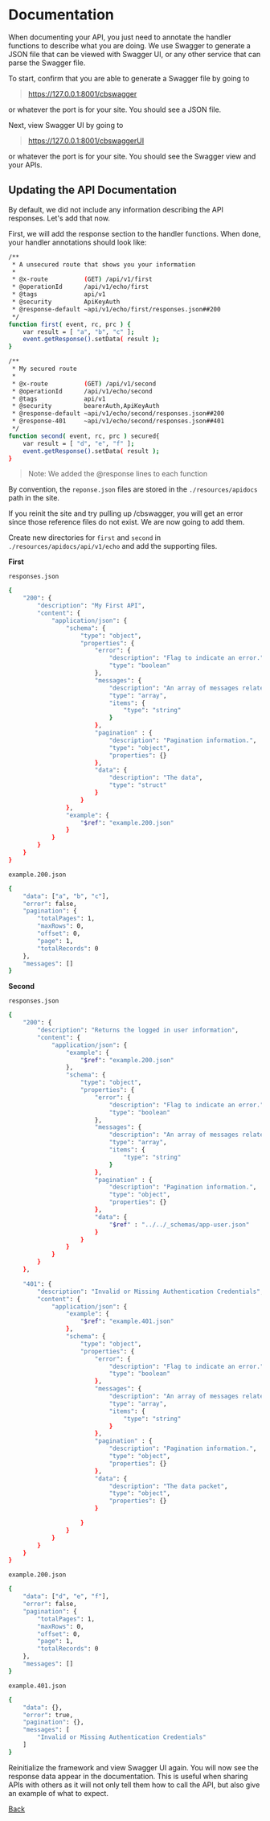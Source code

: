 # Documentation

When documenting your API, you just need to annotate the handler functions to describe what you are doing. We use Swagger to generate a JSON file that can be viewed with Swagger UI, or any other service that can parse the Swagger file.

To start, confirm that you are able to generate a Swagger file by going to

> https://127.0.0.1:8001/cbswagger

or whatever the port is for your site. You should see a JSON file.

Next, view Swagger UI by going to

> https://127.0.0.1:8001/cbswaggerUI

or whatever the port is for your site. You should see the Swagger view and your APIs.

## Updating the API Documentation

By default, we did not include any information describing the API responses. Let's add that now.

First, we will add the response section to the handler functions. When done, your handler annotations should look like:

```bash
/**
 * A unsecured route that shows you your information
 *
 * @x-route          (GET) /api/v1/first
 * @operationId      /api/v1/echo/first
 * @tags             api/v1
 * @security         ApiKeyAuth
 * @response-default ~api/v1/echo/first/responses.json##200
 */
function first( event, rc, prc ) {
	var result = [ "a", "b", "c" ];
	event.getResponse().setData( result );
}

/**
 * My secured route
 *
 * @x-route          (GET) /api/v1/second
 * @operationId      /api/v1/echo/second
 * @tags             api/v1
 * @security         bearerAuth,ApiKeyAuth
 * @response-default ~api/v1/echo/second/responses.json##200
 * @response-401     ~api/v1/echo/second/responses.json##401
 */
function second( event, rc, prc ) secured{
	var result = [ "d", "e", "f" ];
	event.getResponse().setData( result );
}
```
> Note: We added the @response lines to each function

By convention, the `reponse.json` files are stored in the `./resources/apidocs` path in the site.

If you reinit the site and try pulling up /cbswagger, you will get an error since those reference files do not exist. We are now going to add them.

Create new directories for `first` and `second` in `./resources/apidocs/api/v1/echo` and add the supporting files.

**First**

`responses.json`

```bash
{
    "200": {
        "description": "My First API",
        "content": {
            "application/json": {
                "schema": {
                    "type": "object",
                    "properties": {
                        "error": {
                            "description": "Flag to indicate an error.",
                            "type": "boolean"
                        },
                        "messages": {
                            "description": "An array of messages related to the request.",
                            "type": "array",
                            "items": {
                                "type": "string"
                            }
						},
						"pagination" : {
							"description": "Pagination information.",
                            "type": "object",
                            "properties": {}
						},
                        "data": {
                            "description": "The data",
                            "type": "struct"
                        }
                    }
				},
				"example": {
					"$ref": "example.200.json"
				}
            }
        }
    }
}
```

`example.200.json`

```bash
{
	"data": ["a", "b", "c"],
	"error": false,
	"pagination": {
		"totalPages": 1,
		"maxRows": 0,
		"offset": 0,
		"page": 1,
		"totalRecords": 0
	},
	"messages": []
}
```

**Second**

`responses.json`

```bash
{
    "200": {
        "description": "Returns the logged in user information",
        "content": {
            "application/json": {
                "example": {
					"$ref": "example.200.json"
				},
                "schema": {
                    "type": "object",
                    "properties": {
                        "error": {
                            "description": "Flag to indicate an error.",
                            "type": "boolean"
                        },
                        "messages": {
                            "description": "An array of messages related to the request.",
                            "type": "array",
                            "items": {
                                "type": "string"
                            }
						},
						"pagination" : {
							"description": "Pagination information.",
                            "type": "object",
                            "properties": {}
						},
                        "data": {
							"$ref" : "../../_schemas/app-user.json"
						}
                    }
                }
            }
        }
	},

	"401": {
        "description": "Invalid or Missing Authentication Credentials",
        "content": {
            "application/json": {
                "example": {
					"$ref": "example.401.json"
				},
                "schema": {
                    "type": "object",
                    "properties": {
                        "error": {
                            "description": "Flag to indicate an error.",
                            "type": "boolean"
                        },
                        "messages": {
                            "description": "An array of messages related to the request.",
                            "type": "array",
                            "items": {
                                "type": "string"
                            }
						},
						"pagination" : {
							"description": "Pagination information.",
                            "type": "object",
                            "properties": {}
						},
                        "data": {
                            "description": "The data packet",
                            "type": "object",
                            "properties": {}
                        }

                    }
                }
            }
        }
    }
}
```

`example.200.json`

```bash
{
	"data": ["d", "e", "f"],
	"error": false,
	"pagination": {
		"totalPages": 1,
		"maxRows": 0,
		"offset": 0,
		"page": 1,
		"totalRecords": 0
	},
	"messages": []
}
```

`example.401.json`

```bash
{
    "data": {},
    "error": true,
    "pagination": {},
    "messages": [
        "Invalid or Missing Authentication Credentials"
    ]
}
```

Reinitialize the framework and view Swagger UI again. You will now see the response data appear in the documentation. This is useful when sharing APIs with others as it will not only tell them how to call the API, but also give an example of what to expect.


[Back](../readMe.md)
